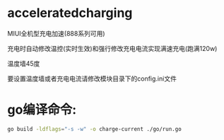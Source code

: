 # acceleratedcharging
MIUI全机型充电加速(888系列可用)

充电时自动修改温控(实时生效)和强行修改充电电流实现满速充电(跑满120w)

温度墙45度

要设置温度墙或者充电电流请修改模块目录下的config.ini文件

# go编译命令:
```bash
go build -ldflags="-s -w" -o charge-current ./go/run.go
```
